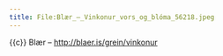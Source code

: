 ```yaml
---
title: File:Blær_–_Vinkonur_vors_og_blóma_56218.jpeg
---
```


{{c}} Blær – http://blaer.is/grein/vinkonur